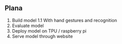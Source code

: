 ## Plana
1. Build model
1.1 With hand gestures and recognition
2. Evaluate model
3. Deploy model on TPU / raspberry pi
4. Serve model through website

